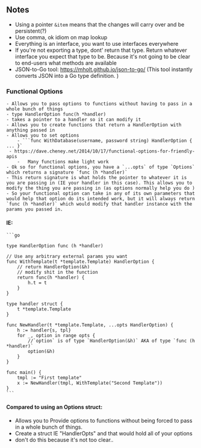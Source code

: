 
## Notes
 - Using a pointer `&item` means that the changes will carry over and be persistent(?)
 - Use comma, ok idiom on map lookup 
 - Everything is an interface, you want to use interfaces everywhere
 - If you're not exporting a type, dont' return that type. Return whatever interface you expect that type to be. Because it's not going to be clear to end-users what methods are available
 - JSON-to-Go tool: https://mholt.github.io/json-to-go/ (This tool instantly converts JSON into a Go type definition. )

### Functional Options
    - Allows you to pass options to functions without having to pass in a whole bunch of things
    - type HandlerOption func(h *handler)
    - takes a pointer to a handler so it can modify it
    - Allows you to create functions that return a HandlerOption with anything passed in
    - Allows you to set options
        - ```func WithDatabase(username, password string) HandlerOption { ... }`
     - https://dave.cheney.net/2014/10/17/functional-options-for-friendly-apis
        -   Many functions make light work
    - Ok so for functional options, you have a `...opts` of type `Options` which returns a signature `func (h *handler)` 
    - This return signature is what holds the pointer to whatever it is you are passing in (IE your handler in this case). This allows you to modify the thing you are passing in (as options normally help you do )
    - So your functional option can take in any of its own parameters that would help that option do its intended work, but it will always return `func (h *handler)` which would modify that handler instance with the params you passed in.


#### IE:
    ```go

    type HandlerOption func (h *handler)

    // Use any arbitrary external params you want
    func WithTemplate(t *template.Template) HandlerOption {
        // return HandlerOption(&h)
        // modify shit in the function
        return func(h *handler) {
            h.t = t
        }
    }

    type handler struct {
        t *template.Template
    }

    func NewHandler(t *template.Template, ...opts HandlerOption) {
        h := handler{s, tpl}
        for _, option in range opts {
            //`option` is of type `HandlerOption(&h)` AKA of type `func (h *handler)`
            option(&h)
        }
    }

    func main() {
        tmpl := "First template"
        x := NewHandler(tmpl, WithTemplate("Second Template"))
    }
    ```

#### Compared to using an Options struct:
 - Allows you to Provide options to functions without being forced to pass in a whole bunch of things.
 - Create a struct IE "HandlerOpts" and that would hold all of your options
 - don't do this because it's not too clear.. 


